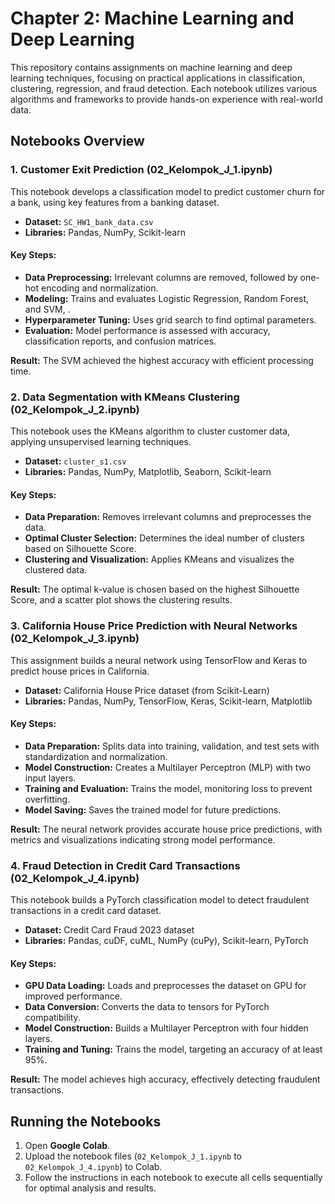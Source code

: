 # Chapter 2: Machine Learning and Deep Learning

This repository contains assignments on machine learning and deep learning techniques, focusing on practical applications in classification, clustering, regression, and fraud detection. Each notebook utilizes various algorithms and frameworks to provide hands-on experience with real-world data.

## Notebooks Overview

### 1. Customer Exit Prediction (02_Kelompok_J_1.ipynb)
This notebook develops a classification model to predict customer churn for a bank, using key features from a banking dataset.

- **Dataset:** `SC_HW1_bank_data.csv`
- **Libraries:** Pandas, NumPy, Scikit-learn

#### Key Steps:
- **Data Preprocessing:** Irrelevant columns are removed, followed by one-hot encoding and normalization.
- **Modeling:** Trains and evaluates Logistic Regression, Random Forest, and SVM, .
- **Hyperparameter Tuning:** Uses grid search to find optimal parameters.
- **Evaluation:** Model performance is assessed with accuracy, classification reports, and confusion matrices.

**Result:** The SVM achieved the highest accuracy with efficient processing time.

### 2. Data Segmentation with KMeans Clustering (02_Kelompok_J_2.ipynb)
This notebook uses the KMeans algorithm to cluster customer data, applying unsupervised learning techniques.

- **Dataset:** `cluster_s1.csv`
- **Libraries:** Pandas, NumPy, Matplotlib, Seaborn, Scikit-learn

#### Key Steps:
- **Data Preparation:** Removes irrelevant columns and preprocesses the data.
- **Optimal Cluster Selection:** Determines the ideal number of clusters based on Silhouette Score.
- **Clustering and Visualization:** Applies KMeans and visualizes the clustered data.

**Result:** The optimal k-value is chosen based on the highest Silhouette Score, and a scatter plot shows the clustering results.

### 3. California House Price Prediction with Neural Networks (02_Kelompok_J_3.ipynb)
This assignment builds a neural network using TensorFlow and Keras to predict house prices in California.

- **Dataset:** California House Price dataset (from Scikit-Learn)
- **Libraries:** Pandas, NumPy, TensorFlow, Keras, Scikit-learn, Matplotlib

#### Key Steps:
- **Data Preparation:** Splits data into training, validation, and test sets with standardization and normalization.
- **Model Construction:** Creates a Multilayer Perceptron (MLP) with two input layers.
- **Training and Evaluation:** Trains the model, monitoring loss to prevent overfitting.
- **Model Saving:** Saves the trained model for future predictions.

**Result:** The neural network provides accurate house price predictions, with metrics and visualizations indicating strong model performance.

### 4. Fraud Detection in Credit Card Transactions (02_Kelompok_J_4.ipynb)
This notebook builds a PyTorch classification model to detect fraudulent transactions in a credit card dataset.

- **Dataset:** Credit Card Fraud 2023 dataset
- **Libraries:** Pandas, cuDF, cuML, NumPy (cuPy), Scikit-learn, PyTorch

#### Key Steps:
- **GPU Data Loading:** Loads and preprocesses the dataset on GPU for improved performance.
- **Data Conversion:** Converts the data to tensors for PyTorch compatibility.
- **Model Construction:** Builds a Multilayer Perceptron with four hidden layers.
- **Training and Tuning:** Trains the model, targeting an accuracy of at least 95%.

**Result:** The model achieves high accuracy, effectively detecting fraudulent transactions.

## Running the Notebooks

1. Open **Google Colab**.
2. Upload the notebook files (`02_Kelompok_J_1.ipynb` to `02_Kelompok_J_4.ipynb`) to Colab.
3. Follow the instructions in each notebook to execute all cells sequentially for optimal analysis and results.


